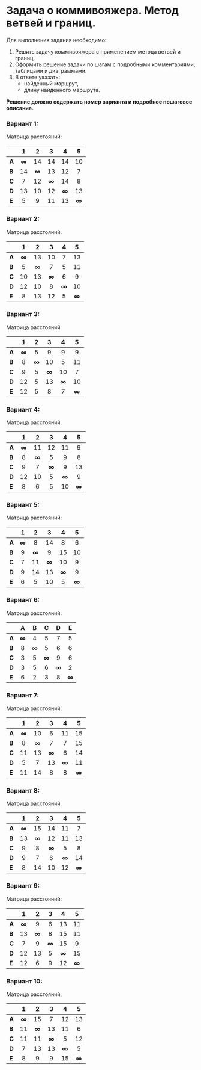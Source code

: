 # Задача о коммивояжера. Метод ветвей и границ.

Для выполнения задания необходимо: 
1. Решить задачу коммивояжера с применением метода ветвей и границ.
2. Оформить решение задачи по шагам с подробными комментариями, таблицами и диаграммами.
3. В ответе указать:
   - найденный маршрут,
   - длину найденного маршрута.

**Решение должно содержать номер варианта и подробное пошаговое описание.**

### Вариант 1:
Матрица расстояний:

|       | **1** | **2** | **3** | **4** | **5** |
|-------|:-----:|:-----:|:-----:|:-----:|:-----:|
| **A** | **∞** |  14   |  14   |  14   |  10   |
| **B** |  14   | **∞** |  13   |  12   |   7   |
| **C** |   7   |  12   | **∞** |  14   |   8   |
| **D** |  13   |  10   |  12   | **∞** |  13   |
| **E** |   5   |   9   |  11   |  13   | **∞** |

### Вариант 2:
Матрица расстояний:

|       | **1** | **2** | **3** | **4** | **5** |
|-------|:-----:|:-----:|:-----:|:-----:|:-----:|
| **A** | **∞** |  13   |  10   |   7   |  13   |
| **B** |   5   | **∞** |   7   |   5   |  11   |
| **C** |  10   |  13   | **∞** |   6   |   9   |
| **D** |  12   |  10   |   8   | **∞** |  10   |
| **E** |   8   |  13   |  12   |   5   | **∞** |

### Вариант 3:
Матрица расстояний:

|       | **1** | **2** | **3** | **4** | **5** |
|-------|:-----:|:-----:|:-----:|:-----:|:-----:|
| **A** | **∞** |   5   |   9   |   9   |   9   |
| **B** |   8   | **∞** |  10   |   5   |  11   |
| **C** |   9   |   5   | **∞** |  10   |   7   |
| **D** |  12   |   5   |  13   | **∞** |  10   |
| **E** |  12   |   5   |   8   |   7   | **∞** |

### Вариант 4:
Матрица расстояний:

|       | **1** | **2** | **3** | **4** | **5** |
|-------|:-----:|:-----:|:-----:|:-----:|:-----:|
| **A** | **∞** |  11   |  12   |  11   |   9   |
| **B** |   8   | **∞** |   5   |   9   |   8   |
| **C** |   9   |   7   | **∞** |   9   |  13   |
| **D** |  12   |  10   |   5   | **∞** |   9   |
| **E** |   8   |   6   |   5   |  10   | **∞** |

### Вариант 5:
Матрица расстояний:

|       | **1** | **2** | **3** | **4** | **5** |
|-------|:-----:|:-----:|:-----:|:-----:|:-----:|
| **A** | **∞** |   8   |  14   |   8   |   6   |
| **B** |   9   | **∞** |   9   |  15   |  10   |
| **C** |   7   |  11   | **∞** |  10   |   9   |
| **D** |   9   |  14   |  13   | **∞** |   9   |
| **E** |   6   |   5   |  10   |   5   | **∞** |

### Вариант 6:
Матрица расстояний:

|       | **A** | **B** | **C** | **D** | **E** |
|:------|:-----:|:-----:|:-----:|:-----:|:-----:|
| **A** | **∞** |   4   |   5   |   7   |   5   |
| **B** |   8   | **∞** |   5   |   6   |   6   |
| **C** |   3   |   5   | **∞** |   9   |   6   |
| **D** |   3   |   5   |   6   | **∞** |   2   |
| **E** |   6   |   2   |   3   |   8   | **∞** | 

### Вариант 7:
Матрица расстояний:

|       | **1** | **2** | **3** | **4** | **5** |
|-------|:-----:|:-----:|:-----:|:-----:|:-----:|
| **A** | **∞** |  10   |   6   |  11   |  15   |
| **B** |   8   | **∞** |   7   |   7   |  15   |
| **C** |  11   |  13   | **∞** |   6   |  14   |
| **D** |   5   |   7   |  13   | **∞** |  11   |
| **E** |  11   |  14   |   8   |   8   | **∞** |

### Вариант 8:
Матрица расстояний:

|       | **1** | **2** | **3** | **4** | **5** |
|-------|:-----:|:-----:|:-----:|:-----:|:-----:|
| **A** | **∞** |  15   |  14   |  11   |   7   |
| **B** |  13   | **∞** |  12   |  11   |  13   |
| **C** |   9   |   8   | **∞** |   5   |   8   |
| **D** |   9   |   7   |   6   | **∞** |  14   |
| **E** |   8   |  14   |  10   |  12   | **∞** |

### Вариант 9:
Матрица расстояний:

|       | **1** | **2** | **3** | **4** | **5** |
|-------|:-----:|:-----:|:-----:|:-----:|:-----:|
| **A** | **∞** |   9   |   6   |  13   |  11   |
| **B** |  13   | **∞** |   8   |  15   |  11   |
| **C** |   7   |   9   | **∞** |  15   |   9   |
| **D** |  12   |  13   |   5   | **∞** |  15   |
| **E** |  12   |   6   |   9   |  12   | **∞** |

### Вариант 10:
Матрица расстояний:

|       | **1** | **2** | **3** | **4** | **5** |
|-------|:-----:|:-----:|:-----:|:-----:|:-----:|
| **A** | **∞** |  15   |   7   |  12   |  13   |
| **B** |  11   | **∞** |  13   |  11   |   6   |
| **C** |  11   |  11   | **∞** |   5   |  12   |
| **D** |   7   |  13   |  13   | **∞** |   5   |
| **E** |   8   |   9   |   9   |  15   | **∞** |
